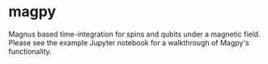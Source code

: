 # magpy
Magnus based time-integration for spins and qubits under a magnetic field. Please see the example Jupyter notebook for a walkthrough of 
Magpy's functionality.
